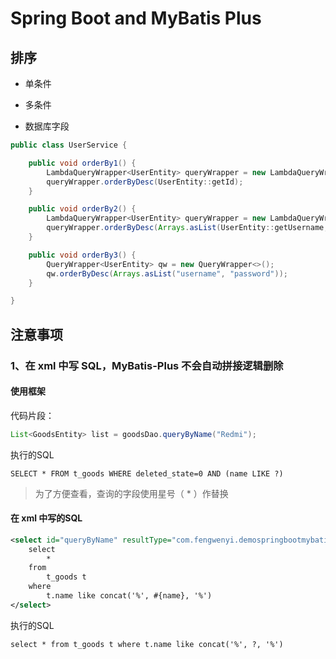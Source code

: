 # Spring Boot and MyBatis Plus

## 排序

- 单条件

- 多条件

- 数据库字段

```java
public class UserService {

    public void orderBy1() {
        LambdaQueryWrapper<UserEntity> queryWrapper = new LambdaQueryWrapper<>();
        queryWrapper.orderByDesc(UserEntity::getId);
    }

    public void orderBy2() {
        LambdaQueryWrapper<UserEntity> queryWrapper = new LambdaQueryWrapper<>();
        queryWrapper.orderByDesc(Arrays.asList(UserEntity::getUsername, UserEntity::getPassword));
    }

    public void orderBy3() {
        QueryWrapper<UserEntity> qw = new QueryWrapper<>();
        qw.orderByDesc(Arrays.asList("username", "password"));
    }

}
```

## 注意事项

### 1、在 xml 中写 SQL，MyBatis-Plus 不会自动拼接逻辑删除

#### 使用框架

代码片段：

```java
List<GoodsEntity> list = goodsDao.queryByName("Redmi");
```

执行的SQL

```mysql
SELECT * FROM t_goods WHERE deleted_state=0 AND (name LIKE ?)
```

> 为了方便查看，查询的字段使用星号（ * ）作替换

#### 在 xml 中写的SQL

```xml
<select id="queryByName" resultType="com.fengwenyi.demospringbootmybatisplus.entity.GoodsEntity">
    select
        *
    from
        t_goods t
    where
        t.name like concat('%', #{name}, '%')
</select>
```

执行的SQL

```mysql
select * from t_goods t where t.name like concat('%', ?, '%')
```

